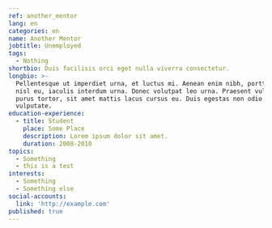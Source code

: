 ```yaml
---
ref: another_mentor
lang: en
categories: en
name: Another Mentor
jobtitle: Unemployed
tags:
  - Nothing
shortbio: Duis facilisis orci eget nulla viverra consectetur.
longbio: >-
  Pellentesque ut imperdiet urna, et luctus mi. Aenean enim nibh, porttitor id
  nisl eu, iaculis interdum urna. Donec volutpat leo urna. Praesent vulputate
  purus tortor, sit amet mattis lacus cursus eu. Duis egestas non odio volutpat
  vulputate.
education-experience:
  - title: Student
    place: Some Place
    description: Lorem ipsum dolor sit amet.
    duration: 2008-2010
topics:
  - Something
  - this is a test
interests:
  - Something
  - Something else
social-accounts:
  link: 'http://example.com'
published: true
---
```

